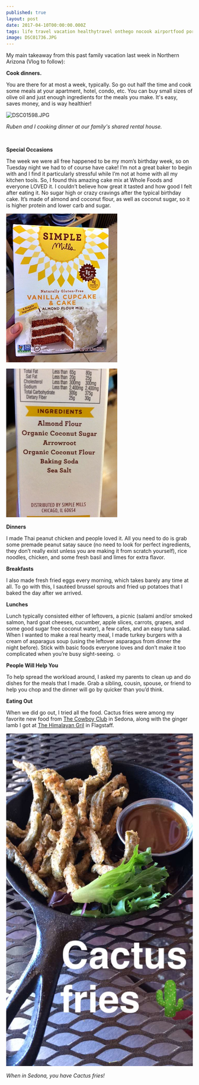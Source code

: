 ```yaml
---
published: true
layout: post
date: 2017-04-10T00:00:00.000Z
tags: life travel vacation healthytravel onthego nocook airportfood portable lunch dinner snacks familyvacation
image: DSC01736.JPG
---
```


My main takeaway from this past family vacation last week in Northern Arizona (Vlog to follow): 

**Cook dinners.** 

You are there for at most a week, typically. So go out half the time and cook some meals at your apartment, hotel, condo, etc. You can buy small sizes of olive oil and just enough ingredients for the meals you make. It's easy, saves money, and is way healthier!

![DSC01598.JPG](/content/DSC01598.JPG)

*Ruben and I cooking dinner at our family's shared rental house.*

<br>

**Special Occasions**

The week we were all free happened to be my mom’s birthday week, so on Tuesday night we had to of course have cake! I’m not a great baker to begin with and I find it particularly stressful while I’m not at home with all my kitchen tools. So, I found this amazing cake mix at Whole Foods and everyone LOVED it. I couldn’t believe how great it tasted and how good I felt after eating it. No sugar high or crazy cravings after the typical birthday cake. It’s made of almond and coconut flour, as well as coconut sugar, so it is higher protein and lower carb and sugar. 

![IMG_5321-2.jpg](/content/IMG_5321-2.jpg)

![IMG_5322-2.jpg](/content/IMG_5322-2.jpg)

**Dinners**

I made Thai peanut chicken and people loved it. All you need to do is grab some premade peanut satay sauce (no need to look for perfect ingredients, they don’t really exist unless you are making it from scratch yourself), rice noodles, chicken, and some fresh basil and limes for extra flavor. 


**Breakfasts**

I also made fresh fried eggs every morning, which takes barely any time at all. To go with this, I sautéed brussel sprouts and fried up potatoes that I baked the day after we arrived.

**Lunches**

Lunch typically consisted either of leftovers, a picnic (salami and/or smoked salmon, hard goat cheeses, cucumber, apple slices, carrots, grapes, and some good sugar free coconut water), a few cafes, and an easy tuna salad. When I wanted to make a real hearty meal, I made turkey burgers with a cream of asparagus soup (using the leftover asparagus from dinner the night before). Stick with basic foods everyone loves and don’t make it too complicated when you’re busy sight-seeing. ☺


**People Will Help You**

To help spread the workload around, I asked my parents to clean up and do dishes for the meals that I made. Grab a sibling, cousin, spouse, or friend to help you chop and the dinner will go by quicker than you’d think. 

**Eating Out**

When we did go out, I tried all the food. Cactus fries were among my favorite new food from [The Cowboy Club](http://www.cowboyclub.com) in Sedona, along with the ginger lamb I got at [The Himalayan Gril](http://www.himalayangrill.com/hgflg.html) in Flagstaff. 

![IMG_5315.JPG](/content/IMG_5315.JPG)

*When in Sedona, you have Cactus fries!* 
